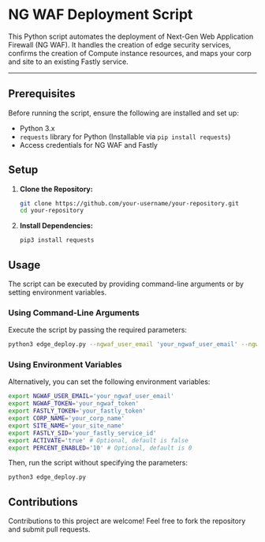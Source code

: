 # NG WAF Deployment Script

This Python script automates the deployment of Next-Gen Web Application Firewall (NG WAF). It handles the creation of edge security services, confirms the creation of Compute instance resources, and maps your corp and site to an existing Fastly service.

---

## Prerequisites

Before running the script, ensure the following are installed and set up:

- Python 3.x
- `requests` library for Python (Installable via `pip install requests`)
- Access credentials for NG WAF and Fastly

## Setup

1. **Clone the Repository:**
   ```bash
   git clone https://github.com/your-username/your-repository.git
   cd your-repository
   ```

2. **Install Dependencies:**
   ```bash
   pip3 install requests
   ```

## Usage

The script can be executed by providing command-line arguments or by setting environment variables.

### Using Command-Line Arguments

Execute the script by passing the required parameters:

```bash
python3 edge_deploy.py --ngwaf_user_email 'your_ngwaf_user_email' --ngwaf_token 'your_ngwaf_token' --fastly_token 'your_fastly_token' --corp_name 'your_corp_name' --site_name 'your_site_name' --fastly_sid 'your_fastly_service_id' [--activate] [--percent_enabled <0-100>]
```

### Using Environment Variables

Alternatively, you can set the following environment variables:

```bash
export NGWAF_USER_EMAIL='your_ngwaf_user_email'
export NGWAF_TOKEN='your_ngwaf_token'
export FASTLY_TOKEN='your_fastly_token'
export CORP_NAME='your_corp_name'
export SITE_NAME='your_site_name'
export FASTLY_SID='your_fastly_service_id'
export ACTIVATE='true' # Optional, default is false
export PERCENT_ENABLED='10' # Optional, default is 0
```

Then, run the script without specifying the parameters:

```bash
python3 edge_deploy.py
```

## Contributions

Contributions to this project are welcome! Feel free to fork the repository and submit pull requests.
